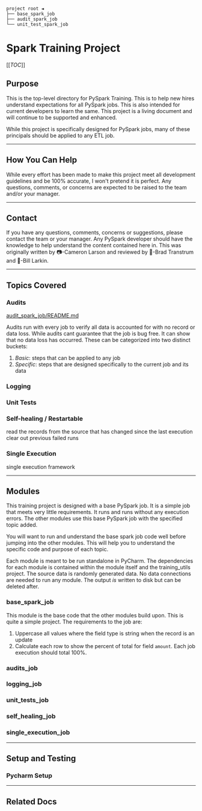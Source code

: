 `project root ◄`<br>
`├── base_spark_job`<br>
`├── audit_spark_job`<br>
`└── unit_test_spark_job`<br>

# Spark Training Project

[[_TOC_]]

## Purpose

This is the top-level directory for PySpark Training. This is to help new hires understand expectations for all PySpark
jobs. This is also intended for current developers to learn the same. This project is a living document and will
continue to be supported and enhanced.

While this project is specifically designed for PySpark jobs, many of these principals should be applied to any ETL job.

---

## How You Can Help

While every effort has been made to make this project meet all development guidelines and be 100% accurate, I won't
pretend it is perfect. Any questions, comments, or concerns are expected to be raised to the team and/or your manager.

---

## Contact

If you have any questions, comments, concerns or suggestions, please contact the team or your manager. Any PySpark
developer should have the knowledge to help understand the content contained here in. This was originally written
by 📷-Cameron Larson and reviewed by 🍞-Brad Transtrum and 🧢-Bill Larkin.

---

## Topics Covered

### Audits

[audit_spark_job/README.md](README.md)

Audits run with every job to verify all data is accounted for with no record or data loss. While audits cant guarantee
that the job is bug free. It can show that no data loss has occurred. These can be categorized into two
distinct buckets:

1. _Basic_: steps that can be applied to any job
2. _Specific_: steps that are designed specifically to the current job and its data

### Logging

### Unit Tests

### Self-healing / Restartable

read the records from the source that has changed since the last execution
clear out previous failed runs

### Single Execution

single execution framework

---

## Modules

This training project is designed with a base PySpark job. It is a simple job that meets very little requirements. It
runs and runs without any execution errors. The other modules use this base PySpark job with the specified topic added.

You will want to run and understand the base spark job code well before jumping into the other modules. This will help
you to understand the specific code and purpose of each topic.

Each module is meant to be run standalone in PyCharm. The dependencies for each module is contained within the module
itself and the training_utils project. The source data is randomly generated data. No data connections are needed to run
any module. The output _is_ written to disk but can be deleted after.

### base_spark_job

This module is the base code that the other modules build upon. This is quite a simple project. The requirements to the
job are:

1. Uppercase all values where the field type is string when the record is an update
2. Calculate each row to show the percent of total for field `amount`. Each job execution should total 100%.

### audits_job

### logging_job

### unit_tests_job

### self_healing_job

### single_execution_job

---

## Setup and Testing

### Pycharm Setup

---

## Related Docs
